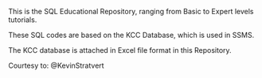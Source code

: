This is the SQL Educational Repository, ranging from Basic to Expert levels tutorials.

These SQL codes are based on the KCC Database, which is used in SSMS.  

The KCC database is attached in Excel file format in this Repository.

Courtesy to: @KevinStratvert

